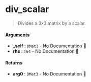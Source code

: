 # div\_scalar

>  Divides a 3x3 matrix by a scalar.

#### Arguments

- **\_self** : `DMat3` \- No Documentation 🚧
- **rhs** : `f64` \- No Documentation 🚧

#### Returns

- **arg0** : `DMat3` \- No Documentation 🚧
